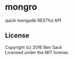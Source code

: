 # mongro

quick mongodb RESTful API

## License
Copyright (c) 2016 Ben Sack  
Licensed under the MIT license.
